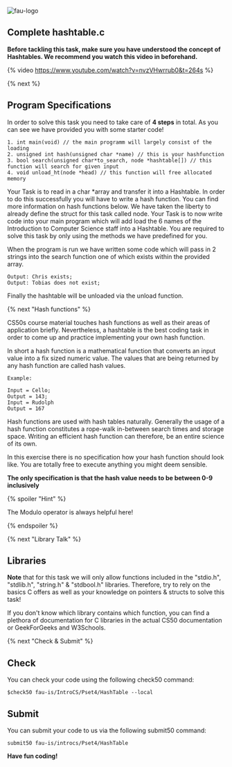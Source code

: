 ![fau-logo](https://www.fau.de/files/2016/02/fb-ww-logo-preview.jpg)

## Complete hashtable.c

**Before tackling this task, make sure you have understood the concept of Hashtables.
We recommend you watch this video in beforehand.**

{% video https://www.youtube.com/watch?v=nvzVHwrrub0&t=264s %}

{% next %}

## Program Specifications

In order to solve this task you need to take care of **4 steps** in total. As you can see we have provided
you with some starter code! 

~~~
1. int main(void) // the main programm will largely consist of the loading
2. unsigned int hash(unsigned char *name) // this is your hashfunction
3. bool search(unsigned char*to_search, node *hashtable[]) // this function will search for given input
4. void unload_ht(node *head) // this function will free allocated memory
~~~

Your Task is to read in a char *array and transfer it into a Hashtable. In order
to do this successfully you will have to write a hash function. You can find more information on
hash functions below. 
We have taken the liberty to already define the struct for this task called node. 
Your Task is to now write code into your main program which will add load
the 6 names of the Introduction to Computer Science staff into a Hashtable. 
You are required to solve this task by only using the methods we have predefined for you.

When the program is run we have written some code which will pass in 2 strings into the
search function one of which exists within the provided array.
~~~
Output: Chris exists;
Output: Tobias does not exist;
~~~

Finally the hashtable will be unloaded via the unload function.

{% next "Hash functions" %}

CS50s course material touches hash functions as well as their areas of application briefly.
Nevertheless, a hashtable is the best coding task in order to come up and practice implementing
your own hash function.

In short a hash function is a mathematical function that converts an input value into a fix sized
numeric value. The values that are being returned by any hash function are called hash values. 
~~~
Example:

Input = Cello;
Output = 143;
Input = Rudolph
Output = 167
~~~

Hash functions are used with hash tables naturally. Generally the usage of a hash function constitutes a
rope-walk in-between search times and storage space. Writing an efficient hash function can therefore, 
be an entire science of its own. 

In this exercise there is no specification how your hash function should look like. You are totally free
to execute anything you might deem sensible.

**The only specification is that the hash value needs to be between 0-9 inclusively**

{% spoiler "Hint" %}

The Modulo operator is always helpful here!
 
{% endspoiler %}


{% next "Library Talk" %}

## Libraries

**Note** that for this task we will only allow functions included in the "stdio.h", "stdlib.h", "string.h" & "stdbool.h" 
libraries. Therefore, try to rely on the basics C offers as well as your knowledge on pointers & structs 
to solve this task!

If you don't know which library contains which function, you can find a plethora of documentation for C libraries 
in the actual CS50 documentation or GeekForGeeks and W3Schools.

{% next "Check & Submit" %}

## Check 

You can check your code using the following check50 command:

~~~
$check50 fau-is/IntroCS/Pset4/HashTable --local
~~~

## Submit

You can submit your code to us via the following submit50 command:

~~~
submit50 fau-is/introcs/Pset4/HashTable
~~~

**Have fun coding!**
